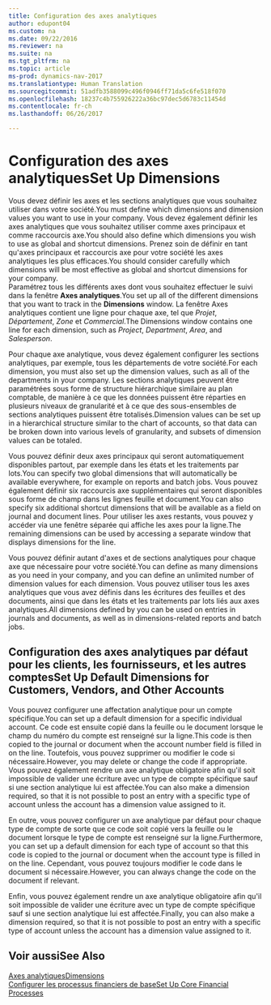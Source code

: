 ```yaml
---
title: Configuration des axes analytiques
author: edupont04
ms.custom: na
ms.date: 09/22/2016
ms.reviewer: na
ms.suite: na
ms.tgt_pltfrm: na
ms.topic: article
ms-prod: dynamics-nav-2017
ms.translationtype: Human Translation
ms.sourcegitcommit: 51adfb3588099c496f0946ff71da5c6fe518f070
ms.openlocfilehash: 18237c4b755926222a36bc97dec5d6783c11454d
ms.contentlocale: fr-ch
ms.lasthandoff: 06/26/2017

---
```


# <a name="set-up-dimensions"></a><span data-ttu-id="bb953-102">Configuration des axes analytiques</span><span class="sxs-lookup"><span data-stu-id="bb953-102">Set Up Dimensions</span></span>
<span data-ttu-id="bb953-103">Vous devez définir les axes et les sections analytiques que vous souhaitez utiliser dans votre société.</span><span class="sxs-lookup"><span data-stu-id="bb953-103">You must define which dimensions and dimension values you want to use in your company.</span></span> <span data-ttu-id="bb953-104">Vous devez également définir les axes analytiques que vous souhaitez utiliser comme axes principaux et comme raccourcis axe.</span><span class="sxs-lookup"><span data-stu-id="bb953-104">You should also define which dimensions you wish to use as global and shortcut dimensions.</span></span> <span data-ttu-id="bb953-105">Prenez soin de définir en tant qu'axes principaux et raccourcis axe pour votre société les axes analytiques les plus efficaces.</span><span class="sxs-lookup"><span data-stu-id="bb953-105">You should consider carefully which dimensions will be most effective as global and shortcut dimensions for your company.</span></span>  
<span data-ttu-id="bb953-106">Paramétrez tous les différents axes dont vous souhaitez effectuer le suivi dans la fenêtre **Axes analytiques**.</span><span class="sxs-lookup"><span data-stu-id="bb953-106">You set up all of the different dimensions that you want to track in the **Dimensions** window.</span></span> <span data-ttu-id="bb953-107">La fenêtre Axes analytiques contient une ligne pour chaque axe, tel que *Projet*, *Département*, *Zone* et *Commercial*.</span><span class="sxs-lookup"><span data-stu-id="bb953-107">The Dimensions window contains one line for each dimension, such as *Project*, *Department*, *Area*, and *Salesperson*.</span></span>  

<span data-ttu-id="bb953-108">Pour chaque axe analytique, vous devez également configurer les sections analytiques, par exemple, tous les départements de votre société.</span><span class="sxs-lookup"><span data-stu-id="bb953-108">For each dimension, you must also set up the dimension values, such as all of the departments in your company.</span></span> <span data-ttu-id="bb953-109">Les sections analytiques peuvent être paramétrées sous forme de structure hiérarchique similaire au plan comptable, de manière à ce que les données puissent être réparties en plusieurs niveaux de granularité et à ce que des sous-ensembles de sections analytiques puissent être totalisés.</span><span class="sxs-lookup"><span data-stu-id="bb953-109">Dimension values can be set up in a hierarchical structure similar to the chart of accounts, so that data can be broken down into various levels of granularity, and subsets of dimension values can be totaled.</span></span>  

<span data-ttu-id="bb953-110">Vous pouvez définir deux axes principaux qui seront automatiquement disponibles partout, par exemple dans les états et les traitements par lots.</span><span class="sxs-lookup"><span data-stu-id="bb953-110">You can specify two global dimensions that will automatically be available everywhere, for example on reports and batch jobs.</span></span> <span data-ttu-id="bb953-111">Vous pouvez également définir six raccourcis axe supplémentaires qui seront disponibles sous forme de champ dans les lignes feuille et document.</span><span class="sxs-lookup"><span data-stu-id="bb953-111">You can also specify six additional shortcut dimensions that will be available as a field on journal and document lines.</span></span> <span data-ttu-id="bb953-112">Pour utiliser les axes restants, vous pouvez y accéder via une fenêtre séparée qui affiche les axes pour la ligne.</span><span class="sxs-lookup"><span data-stu-id="bb953-112">The remaining dimensions can be used by accessing a separate window that displays dimensions for the line.</span></span>  

<span data-ttu-id="bb953-113">Vous pouvez définir autant d'axes et de sections analytiques pour chaque axe que nécessaire pour votre société.</span><span class="sxs-lookup"><span data-stu-id="bb953-113">You can define as many dimensions as you need in your company, and you can define an unlimited number of dimension values for each dimension.</span></span> <span data-ttu-id="bb953-114">Vous pouvez utiliser tous les axes analytiques que vous avez définis dans les écritures des feuilles et des documents, ainsi que dans les états et les traitements par lots liés aux axes analytiques.</span><span class="sxs-lookup"><span data-stu-id="bb953-114">All dimensions defined by you can be used on entries in journals and documents, as well as in dimensions-related reports and batch jobs.</span></span>  

## <a name="set-up-default-dimensions-for-customers-vendors-and-other-accounts"></a><span data-ttu-id="bb953-115">Configuration des axes analytiques par défaut pour les clients, les fournisseurs, et les autres comptes</span><span class="sxs-lookup"><span data-stu-id="bb953-115">Set Up Default Dimensions for Customers, Vendors, and Other Accounts</span></span>
<span data-ttu-id="bb953-116">Vous pouvez configurer une affectation analytique pour un compte spécifique.</span><span class="sxs-lookup"><span data-stu-id="bb953-116">You can set up a default dimension for a specific individual account.</span></span> <span data-ttu-id="bb953-117">Ce code est ensuite copié dans la feuille ou le document lorsque le champ du numéro du compte est renseigné sur la ligne.</span><span class="sxs-lookup"><span data-stu-id="bb953-117">This code is then copied to the journal or document when the account number field is filled in on the line.</span></span> <span data-ttu-id="bb953-118">Toutefois, vous pouvez supprimer ou modifier le code si nécessaire.</span><span class="sxs-lookup"><span data-stu-id="bb953-118">However, you may delete or change the code if appropriate.</span></span> <span data-ttu-id="bb953-119">Vous pouvez également rendre un axe analytique obligatoire afin qu'il soit impossible de valider une écriture avec un type de compte spécifique sauf si une section analytique lui est affectée.</span><span class="sxs-lookup"><span data-stu-id="bb953-119">You can also make a dimension required, so that it is not possible to post an entry with a specific type of account unless the account has a dimension value assigned to it.</span></span>  

<span data-ttu-id="bb953-120">En outre, vous pouvez configurer un axe analytique par défaut pour chaque type de compte de sorte que ce code soit copié vers la feuille ou le document lorsque le type de compte est renseigné sur la ligne.</span><span class="sxs-lookup"><span data-stu-id="bb953-120">Furthermore, you can set up a default dimension for each type of account so that this code is copied to the journal or document when the account type is filled in on the line.</span></span> <span data-ttu-id="bb953-121">Cependant, vous pouvez toujours modifier le code dans le document si nécessaire.</span><span class="sxs-lookup"><span data-stu-id="bb953-121">However, you can always change the code on the document if relevant.</span></span>  

<span data-ttu-id="bb953-122">Enfin, vous pouvez également rendre un axe analytique obligatoire afin qu'il soit impossible de valider une écriture avec un type de compte spécifique sauf si une section analytique lui est affectée.</span><span class="sxs-lookup"><span data-stu-id="bb953-122">Finally, you can also make a dimension required, so that it is not possible to post an entry with a specific type of account unless the account has a dimension value assigned to it.</span></span>

## <a name="see-also"></a><span data-ttu-id="bb953-123">Voir aussi</span><span class="sxs-lookup"><span data-stu-id="bb953-123">See Also</span></span>
[<span data-ttu-id="bb953-124">Axes analytiques</span><span class="sxs-lookup"><span data-stu-id="bb953-124">Dimensions</span></span>](finance-setup-dimensions.md)  
[<span data-ttu-id="bb953-125">Configurer les processus financiers de base</span><span class="sxs-lookup"><span data-stu-id="bb953-125">Set Up Core Financial Processes</span></span>](finance-setup-setup-finance-setup.md)


